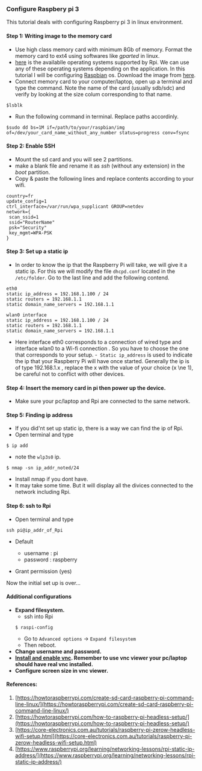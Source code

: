 ### Configure Raspbery pi 3

This tutorial deals with configuring Raspberry pi 3 in linux environment.

#### Step 1: Writing image to the memory card
- Use high class memory card with minimum 8Gb of memory. Format the memory
  card to ext4 using softwares like *gparted* in linux.
- [here](https://www.raspberrypi.org/downloads/) is the availablle
  operating systems supported by Rpi. We can use any of these operating
  systems depending on the application. In this tutorial I will be
  configuring [Raspbian](https://www.raspberrypi.org/downloads/raspbian/) os. Download the image from [here](https://www.raspberrypi.org/downloads/raspbian/).
- Connect memory card to your computer/laptop, open up a terminal and type the command. Note the name of the card (usually sdb/sdc) and verify by looking at the size colum corresponding to that name.

 ```
$lsblk
```

- Run the following command in terminal. Replace paths accordinly.

```
$sudo dd bs=1M if=/path/to/your/raspbian/img of=/dev/your_card_name_without_any_number status=progress conv=fsync
```

#### Step 2: Enable SSH
- Mount the sd card and you will see 2 partitions.
- make a blank file and rename it as *ssh* (without any extension) in the *boot* partition.
- Copy & paste the following lines and replace contents according to your wifi.
```
country=fr
update_config=1
ctrl_interface=/var/run/wpa_supplicant GROUP=netdev
network={
 scan_ssid=1
 ssid="RouterName"
 psk="Security"
 key_mgmt=WPA-PSK
}
```
#### Step 3: Set up a static ip

- In order to know the ip that the Raspberry Pi will take, we will give it a static ip. For this we will modify the file ``dhcpd.conf`` located in the ``/etc/folder``. Go to the last line and add the following contend.

```
eth0 
static ip_address = 192.168.1.100 / 24 
static routers = 192.168.1.1 
static domain_name_servers = 192.168.1.1 

wlan0 interface 
static ip_address = 192.168.1.100 / 24 
static routers = 192.168.1.1
static domain_name_servers = 192.168.1.1
```
- Here interface eth0 corresponds to a connection of wired type and interface wlan0 to a Wi-fi connection . So you have to choose the one that corresponds to your setup.
-`` Static ip_address`` is used to indicate the ip that your Raspberry Pi will have once started. Generally the ip is of type 192.168.1.x , replace the x with the value of your choice (x \ne 1), be careful not to conflict with other devices.

#### Step 4: Insert the memory card in pi then power up the device.
- Make sure your pc/laptop and Rpi are connected to the same network.
#### Step 5: Finding ip address

- If you did'nt set up static ip, there is a way we can find the ip of Rpi.
- Open terminal and type

```
$ ip add
```
- note the ``wlp3s0`` ip.
```
$ nmap -sn ip_addr_noted/24
```
- Install nmap if you dont have.
- It may take some time. But it will display all the divices connected to the network including Rpi.

#### Step 6: ssh to Rpi
- Open terminal and type

```
ssh pi@ip_addr_of_Rpi
```
- Default 
    - username : pi
    - password : raspberry

- Grant permission (yes)

Now the initial set up is over...

#### Additional configurations
- **Expand filesystem.**
    - ssh into Rpi
    ```
    $ raspi-config
    ```
    - Go to ``Advanced options`` -> ``Expand filesystem``
    - Then reboot.
- **Change username and password.**
- **[Install and enable vnc](https://www.raspberrypi.org/documentation/remote-access/vnc/). Remember to use vnc viewer your pc/laptop should have real vnc installed.**
- **Configure screen size in vnc viewer.**

#### References:
1. [https://howtoraspberrypi.com/create-sd-card-raspberry-pi-command-line-linux/](https://howtoraspberrypi.com/create-sd-card-raspberry-pi-command-line-linux/)
2. [https://howtoraspberrypi.com/how-to-raspberry-pi-headless-setup/](https://howtoraspberrypi.com/how-to-raspberry-pi-headless-setup/)
3. [https://core-electronics.com.au/tutorials/raspberry-pi-zerow-headless-wifi-setup.html](https://core-electronics.com.au/tutorials/raspberry-pi-zerow-headless-wifi-setup.html)
4. [https://www.raspberrypi.org/learning/networking-lessons/rpi-static-ip-address/](https://www.raspberrypi.org/learning/networking-lessons/rpi-static-ip-address/)


